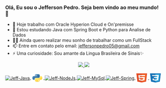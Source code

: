 ### Olá, Eu sou o Jefferson Pedro. Seja bem vindo ao meu mundo! 👋

- 🔭 Hoje trabalho com Oracle Hyperion Cloud e On'premisse
- 🌱 Estou estudando Java com Spring Boot e Python para Analise de Dados
- 👨‍💻 Ainda quero realizar meu sonho de trabalhar como um FullStack 
- 📫 Entre em contato pelo email: jeffersonpedro05@gmail.com
- ⚡ Uma curiosidade: Sou amante da Lingua Brasileira de Sinais✨

<div align="center">
  <a href="linktr.ee/Jefferson.Pedro">
  <img height="180em" src="https://github-readme-stats.vercel.app/api?username=Jefferson-Pedro&show_icons=true&theme=github_dark&include_all_commits=true&count_private=true"/>
  <img height="180em" src="https://github-readme-stats.vercel.app/api/top-langs/?username=Jefferson-Pedro&layout=compact&langs_count=7&theme=github_dark"/>
</div>

<div style="display: inline_block"><br>
  <img align="center" alt="Jeff-Java" height="40" width="50" src="https://cdn.jsdelivr.net/gh/devicons/devicon/icons/java/java-original-wordmark.svg" />
  <img align="center" alt="Jeff-Python" height="30" width="40" src="https://raw.githubusercontent.com/devicons/devicon/master/icons/python/python-original.svg"/>
  <img align="center" alt="Jeff-NodeJs" height="30" width="40" src="https://cdn.jsdelivr.net/gh/devicons/devicon/icons/nodejs/nodejs-original.svg" />
  <img align="center" alt="Jeff-MySql" height="50" width="60" src="https://cdn.jsdelivr.net/gh/devicons/devicon/icons/mysql/mysql-original-wordmark.svg" /> 
  <img align="center" alt="Jeff-Spring" height="50" width="60" src="https://cdn.jsdelivr.net/gh/devicons/devicon/icons/spring/spring-original-wordmark.svg"/>
  <img align="center" alt="Jeff-HTML" height="30" width="40" src="https://raw.githubusercontent.com/devicons/devicon/master/icons/html5/html5-original.svg"/>
  <img align="center" alt="Jeff-CSS" height="30" width="40" src="https://raw.githubusercontent.com/devicons/devicon/master/icons/css3/css3-original.svg"/>
</div>


